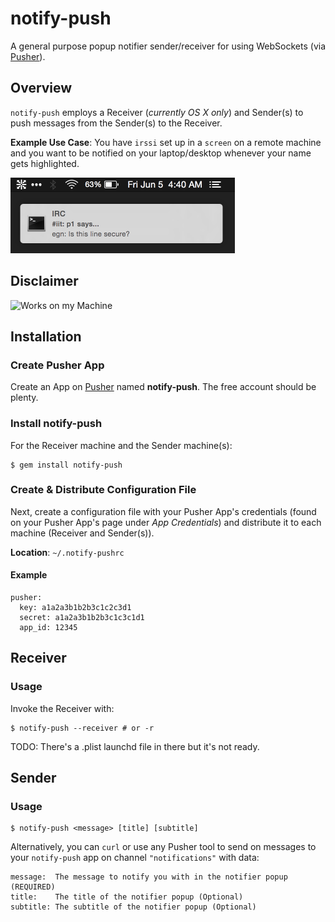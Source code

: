 # notify-push
A general purpose popup notifier sender/receiver for using WebSockets (via [Pusher](https://pusher.com)).

## Overview
`notify-push` employs a Receiver (*currently OS X only*) and Sender(s) to push messages from the Sender(s) to the Receiver.

**Example Use Case**:
You have `irssi` set up in a `screen` on a remote machine and you want to be notified on your laptop/desktop whenever your name gets highlighted.

<img src='images/doc/terminal-notifier.png' width='359' height='121' alt='IRC Example'/>

## Disclaimer

![Works on my Machine](http://serve.eriknomitch.com/images/works-on-my-machine.jpg "Works on my Machine")

## Installation

### Create Pusher App
Create an App on [Pusher](https://pusher.com) named **notify-push**.  The free account should be plenty.

### Install notify-push
For the Receiver machine and the Sender machine(s):

```Shell
$ gem install notify-push
```

### Create & Distribute Configuration File
Next, create a configuration file with your Pusher App's credentials (found on your Pusher App's page under *App Credentials*) and distribute it to each machine (Receiver and Sender(s)).

**Location**: `~/.notify-pushrc`

#### Example

```YML
pusher:
  key: a1a2a3b1b2b3c1c2c3d1
  secret: a1a2a3b1b2b3c1c3c1d1
  app_id: 12345
```

## Receiver

### Usage
Invoke the Receiver with:

```Shell
$ notify-push --receiver # or -r
```

TODO: There's a .plist launchd file in there but it's not ready.

## Sender

### Usage

```Shell
$ notify-push <message> [title] [subtitle]
```

Alternatively, you can `curl` or use any Pusher tool to send on messages to your `notify-push` app on channel `"notifications"` with data:

```
message:  The message to notify you with in the notifier popup (REQUIRED)
title:    The title of the notifier popup (Optional)
subtitle: The subtitle of the notifier popup (Optional)
```
